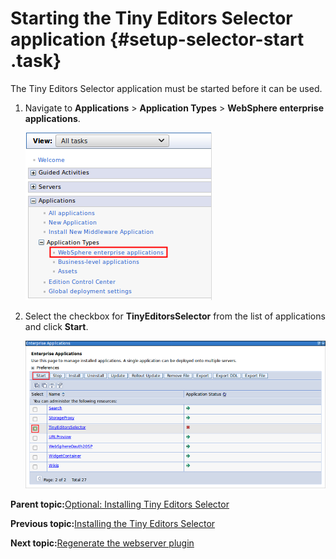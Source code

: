 # Starting the Tiny Editors Selector application {#setup-selector-start .task}

The Tiny Editors Selector application must be started before it can be used.

1.  Navigate to **Applications** \> **Application Types** \> **WebSphere enterprise applications**.

    ![Show application list](resource/was/applications_applications.png)

2.  Select the checkbox for **TinyEditorsSelector** from the list of applications and click **Start**.

    ![Show application list](resource/was/start_connectsix.png)


**Parent topic:**[Optional: Installing Tiny Editors Selector](../../install/tiny_editors/t_01-setup_01-selector_00-summary.md)

**Previous topic:**[Installing the Tiny Editors Selector](../../install/tiny_editors/t_01-setup_01-selector_01-install.md)

**Next topic:**[Regenerate the webserver plugin](../../install/tiny_editors/t_regenerate-webserver-plugin.md)

